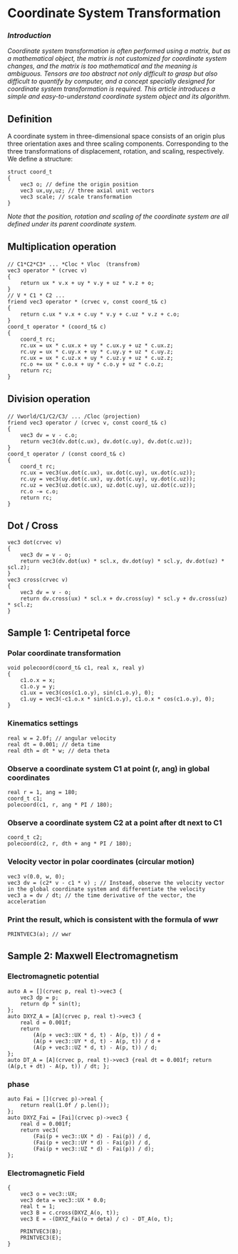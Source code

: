 # Coordinate System Transformation

### *Introduction*
*Coordinate system transformation is often performed using a matrix, but as a mathematical object, the matrix is not customized for coordinate system changes, and the matrix is too mathematical and the meaning is ambiguous.*
*Tensors are too abstract not only difficult to grasp but also difficult to quantify by computer, and a concept specially designed for coordinate system transformation is required.*
*This article introduces a simple and easy-to-understand coordinate system object and its algorithm.*
## Definition
A coordinate system in three-dimensional space consists of an origin plus three orientation axes and three scaling components. Corresponding to the three transformations of displacement, rotation, and scaling, respectively.
We define a structure:
````
struct coord_t
{
    vec3 o; // define the origin position
    vec3 ux,uy,uz; // three axial unit vectors
    vec3 scale; // scale transformation
}
````
*Note that the position, rotation and scaling of the coordinate system are all defined under its parent coordinate system.*
## Multiplication operation
```
// C1*C2*C3* ... *Cloc * Vloc （transfrom)
vec3 operator * (crvec v)
{
    return ux * v.x + uy * v.y + uz * v.z + o;
}
// V * C1 * C2 ...
friend vec3 operator * (crvec v, const coord_t& c)
{
    return c.ux * v.x + c.uy * v.y + c.uz * v.z + c.o;
}
coord_t operator * (coord_t& c)
{
    coord_t rc;
    rc.ux = ux * c.ux.x + uy * c.ux.y + uz * c.ux.z;
    rc.uy = ux * c.uy.x + uy * c.uy.y + uz * c.uy.z;
    rc.ux = ux * c.uz.x + uy * c.uz.y + uz * c.uz.z;
    rc.o += ux * c.o.x + uy * c.o.y + uz * c.o.z;
    return rc;
}
```
## Division operation
```
// Vworld/C1/C2/C3/ ... /Cloc（projection)
friend vec3 operator / (crvec v, const coord_t& c)
{
	vec3 dv = v - c.o;
	return vec3(dv.dot(c.ux), dv.dot(c.uy), dv.dot(c.uz));
}
coord_t operator / (const coord_t& c)
{
	coord_t rc;
	rc.ux = vec3(ux.dot(c.ux), ux.dot(c.uy), ux.dot(c.uz));
	rc.uy = vec3(uy.dot(c.ux), uy.dot(c.uy), uy.dot(c.uz));
	rc.uz = vec3(uz.dot(c.ux), uz.dot(c.uy), uz.dot(c.uz));
	rc.o -= c.o;
	return rc;
}
```
## Dot / Cross
```
vec3 dot(crvec v)
{
	vec3 dv = v - o;
	return vec3(dv.dot(ux) * scl.x, dv.dot(uy) * scl.y, dv.dot(uz) * scl.z);
}
vec3 cross(crvec v)
{
	vec3 dv = v - o;
	return dv.cross(ux) * scl.x + dv.cross(uy) * scl.y + dv.cross(uz) * scl.z;
}
```

## Sample 1: Centripetal force
### Polar coordinate transformation
````
void polecoord(coord_t& c1, real x, real y)
{
    c1.o.x = x;
    c1.o.y = y;
    c1.ux = vec3(cos(c1.o.y), sin(c1.o.y), 0);
    c1.uy = vec3(-c1.o.x * sin(c1.o.y), c1.o.x * cos(c1.o.y), 0);
}
````
### Kinematics settings
````
real w = 2.0f; // angular velocity
real dt = 0.001; // deta time
real dth = dt * w; // deta theta
````

### Observe a coordinate system C1 at point (r, ang) in global coordinates
````
real r = 1, ang = 180;
coord_t c1;
polecoord(c1, r, ang * PI / 180);
````
### Observe a coordinate system C2 at a point after dt next to C1
````
coord_t c2;
polecoord(c2, r, dth + ang * PI / 180);
````
### Velocity vector in polar coordinates (circular motion)
````
vec3 v(0.0, w, 0);
vec3 dv = (c2* v - c1 * v) ; // Instead, observe the velocity vector in the global coordinate system and differentiate the velocity
vec3 a = dv / dt; // the time derivative of the vector, the acceleration
````

### Print the result, which is consistent with the formula of w*w*r
````
PRINTVEC3(a); // wwr
````

## Sample 2: Maxwell Electromagnetism
### Electromagnetic potential
```
auto A = [](crvec p, real t)->vec3 {
	vec3 dp = p;
	return dp * sin(t); 
};
auto DXYZ_A = [A](crvec p, real t)->vec3 {
	real d = 0.001f;
	return 
		(A(p + vec3::UX * d, t) - A(p, t)) / d +
		(A(p + vec3::UY * d, t) - A(p, t)) / d +
		(A(p + vec3::UZ * d, t) - A(p, t)) / d;
};
auto DT_A = [A](crvec p, real t)->vec3 {real dt = 0.001f; return (A(p,t + dt) - A(p, t)) / dt; };
```
### phase
```
auto Fai = [](crvec p)->real {
	return real(1.0f / p.len()); 
};
auto DXYZ_Fai = [Fai](crvec p)->vec3 {
	real d = 0.001f; 
	return vec3(
		(Fai(p + vec3::UX * d) - Fai(p)) / d,
		(Fai(p + vec3::UY * d) - Fai(p)) / d,
		(Fai(p + vec3::UZ * d) - Fai(p)) / d);
};
```
### Electromagnetic Field
```
{
	vec3 o = vec3::UX;
	vec3 deta = vec3::UX * 0.0;
	real t = 1;
	vec3 B = c.cross(DXYZ_A(o, t));
	vec3 E = -(DXYZ_Fai(o + deta) / c) - DT_A(o, t);

	PRINTVEC3(B);
	PRINTVEC3(E);
}
```
